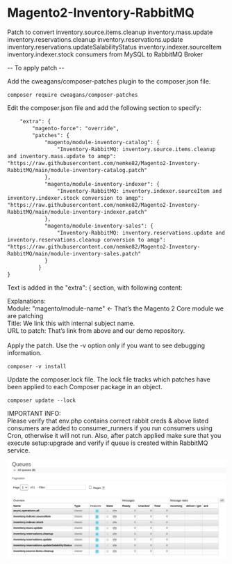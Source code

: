 # Magento2-Inventory-RabbitMQ
Patch to convert inventory.source.items.cleanup inventory.mass.update inventory.reservations.cleanup inventory.reservations.update inventory.reservations.updateSalabilityStatus inventory.indexer.sourceItem inventory.indexer.stock consumers from MySQL to RabbitMQ Broker

-- To apply patch --

Add the cweagans/composer-patches plugin to the composer.json file.
```
composer require cweagans/composer-patches
```

Edit the composer.json file and add the following section to specify:
```
    "extra": {
        "magento-force": "override",
        "patches": {
            "magento/module-inventory-catalog": {
                "Inventory-RabbitMQ: inventory.source.items.cleanup and inventory.mass.update to amqp": "https://raw.githubusercontent.com/nemke82/Magento2-Inventory-RabbitMQ/main/module-inventory-catalog.patch"
            },
            "magento/module-inventory-indexer": {
                "Inventory-RabbitMQ: inventory.indexer.sourceItem and inventory.indexer.stock conversion to amqp": "https://raw.githubusercontent.com/nemke82/Magento2-Inventory-RabbitMQ/main/module-inventory-indexer.patch"
            },
            "magento/module-inventory-sales": {
                "Inventory-RabbitMQ: inventory.reservations.update and inventory.reservations.cleanup conversion to amqp": "https://raw.githubusercontent.com/nemke82/Magento2-Inventory-RabbitMQ/main/module-inventory-sales.patch"
            }
          }
}
```
Text is added in the "extra": { section, with following content:

Explanations: <BR>
Module: "magento/module-name"   ← That’s the Magento 2 Core module we are patching <BR>
Title: We link this with internal subject name. <BR>
URL to patch: That’s link from above and our demo repository. <BR>
<BR>
Apply the patch. Use the -v option only if you want to see debugging information.
```
composer -v install
```

Update the composer.lock file. The lock file tracks which patches have been applied to each  Composer package in an object.
```
composer update --lock
```

IMPORTANT INFO: <BR>
Please verify that env.php contains correct rabbit creds & above listed consumers are added to consumer_runners if you run consumers using Cron, otherwise it will not run. Also, after patch applied make sure that you execute setup:upgrade and verify if queue is created within RabbitMQ service.

![queues created in rabbitmq](https://github.com/nemke82/Magento2-Inventory-RabbitMQ/blob/main/inventory-rabbitmq-queues.png)
